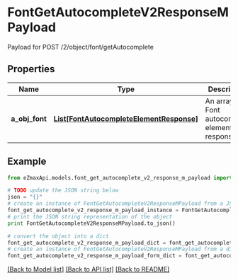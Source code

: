 # FontGetAutocompleteV2ResponseMPayload

Payload for POST /2/object/font/getAutocomplete

## Properties
Name | Type | Description | Notes
------------ | ------------- | ------------- | -------------
**a_obj_font** | [**List[FontAutocompleteElementResponse]**](FontAutocompleteElementResponse.md) | An array of Font autocomplete element response. | [optional] 

## Example

```python
from eZmaxApi.models.font_get_autocomplete_v2_response_m_payload import FontGetAutocompleteV2ResponseMPayload

# TODO update the JSON string below
json = "{}"
# create an instance of FontGetAutocompleteV2ResponseMPayload from a JSON string
font_get_autocomplete_v2_response_m_payload_instance = FontGetAutocompleteV2ResponseMPayload.from_json(json)
# print the JSON string representation of the object
print FontGetAutocompleteV2ResponseMPayload.to_json()

# convert the object into a dict
font_get_autocomplete_v2_response_m_payload_dict = font_get_autocomplete_v2_response_m_payload_instance.to_dict()
# create an instance of FontGetAutocompleteV2ResponseMPayload from a dict
font_get_autocomplete_v2_response_m_payload_form_dict = font_get_autocomplete_v2_response_m_payload.from_dict(font_get_autocomplete_v2_response_m_payload_dict)
```
[[Back to Model list]](../README.md#documentation-for-models) [[Back to API list]](../README.md#documentation-for-api-endpoints) [[Back to README]](../README.md)


